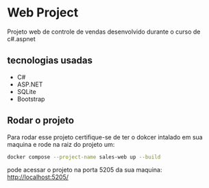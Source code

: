 # Web Project
Projeto web de controle de vendas desenvolvido durante o curso de c#.aspnet
## tecnologias usadas
- C#
- ASP.NET
- SQLite
- Bootstrap
## Rodar o projeto
Para rodar esse projeto certifique-se de ter o dokcer intalado em sua maquina e rode na raiz do projeto um:

```bash
docker compose --project-name sales-web up --build
```

pode acessar o projeto na porta 5205 da sua maquina: [http://localhost:5205/](http://localhost:5205/)
